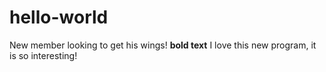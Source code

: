 # hello-world
New member looking to get his wings!
**bold text** I love this new program, it is so interesting!
